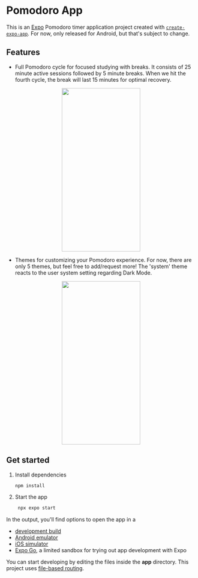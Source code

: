 # Pomodoro App

This is an [Expo](https://expo.dev) Pomodoro timer application project created with [`create-expo-app`](https://www.npmjs.com/package/create-expo-app). For now, only released for Android, but that's subject to change.

## Features

- Full Pomodoro cycle for focused studying with breaks. It consists of 25 minute active sessions followed by 5 minute breaks. When we hit the fourth cycle, the break will last 15 minutes for optimal recovery.

<p align="center">
<img width="209" height="435" src="https://github.com/user-attachments/assets/22604979-4510-4f4a-ac62-d2d1e00c1db6">
</p>

- Themes for customizing your Pomodoro experience. For now, there are only 5 themes, but feel free to add/request more! The 'system' theme reacts to the user system setting regarding Dark Mode.

<p align="center">
<img width="209" height="435" src="https://github.com/user-attachments/assets/4a10bbd6-6368-4b41-8999-7065981c6308">
</p>

## Get started

1. Install dependencies

   ```bash
   npm install
   ```

2. Start the app

   ```bash
    npx expo start
   ```

In the output, you'll find options to open the app in a

- [development build](https://docs.expo.dev/develop/development-builds/introduction/)
- [Android emulator](https://docs.expo.dev/workflow/android-studio-emulator/)
- [iOS simulator](https://docs.expo.dev/workflow/ios-simulator/)
- [Expo Go](https://expo.dev/go), a limited sandbox for trying out app development with Expo

You can start developing by editing the files inside the **app** directory. This project uses [file-based routing](https://docs.expo.dev/router/introduction).
